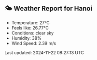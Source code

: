 <!-- WEATHER-START -->
## 🌤 Weather Report for Hanoi

- Temperature: 27°C
- Feels like: 26.77°C
- Conditions: clear sky
- Humidity: 38%
- Wind Speed: 2.39 m/s

Last updated: 2024-11-22 08:27:13 UTC
<!-- WEATHER-END -->
